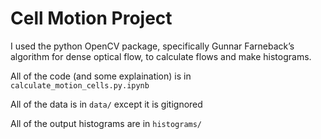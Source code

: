 # Cell Motion Project

I used the python OpenCV package, specifically Gunnar Farneback’s algorithm for dense optical flow, to calculate flows and make histograms.

All of the code (and some explaination) is in `calculate_motion_cells.py.ipynb`

All of the data is in `data/` except it is gitignored

All of the output histograms are in `histograms/`
